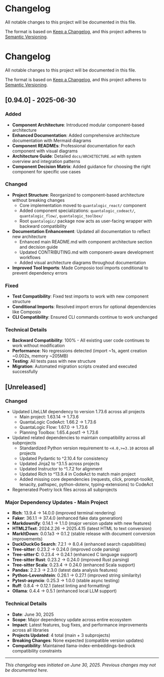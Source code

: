 # Changelog

All notable changes to this project will be documented in this file.

The format is based on [Keep a Changelog](https://keepachangelog.com/en/1.0.0/),
and this project adheres to [Semantic Versioning](https://semver.org/spec/v2.0.0.html).

# Changelog

All notable changes to this project will be documented in this file.

The format is based on [Keep a Changelog](https://keepachangelog.com/en/1.0.0/),
and this project adheres to [Semantic Versioning](https://semver.org/spec/v2.0.0.html).

## [0.94.0] - 2025-06-30

### Added
- **Component Architecture**: Introduced modular component-based architecture
- **Enhanced Documentation**: Added comprehensive architecture documentation with Mermaid diagrams
- **Component READMEs**: Professional documentation for each component with visual diagrams
- **Architecture Guide**: Detailed `docs/ARCHITECTURE.md` with system overview and integration patterns
- **Component Decision Matrix**: Added guidance for choosing the right component for specific use cases

### Changed
- **Project Structure**: Reorganized to component-based architecture without breaking changes
  - Core implementation moved to `quantalogic_react/` component
  - Added component specializations: `quantalogic_codeact/`, `quantalogic_flow/`, `quantalogic_toolbox/`
  - Root `quantalogic/` package now acts as user-facing wrapper with backward compatibility
- **Documentation Enhancement**: Updated all documentation to reflect new architecture
  - Enhanced main README.md with component architecture section and decision guide
  - Updated CONTRIBUTING.md with component-aware development workflows
  - Added visual architecture diagrams throughout documentation
- **Improved Tool Imports**: Made Composio tool imports conditional to prevent dependency errors

### Fixed
- **Test Compatibility**: Fixed test imports to work with new component structure
- **Conditional Imports**: Resolved import errors for optional dependencies like Composio
- **CLI Compatibility**: Ensured CLI commands continue to work unchanged

### Technical Details
- **Backward Compatibility**: 100% - All existing user code continues to work without modification
- **Performance**: No regressions detected (import ~1s, agent creation ~0.002s, memory ~205MB)
- **Testing**: All tests pass with new structure
- **Migration**: Automated migration scripts created and executed successfully

## [Unreleased]

### Changed
- Updated LiteLLM dependency to version 1.73.6 across all projects
  - Main project: 1.63.14 → 1.73.6
  - QuantaLogic CodeAct: 1.66.2 → 1.73.6
  - QuantaLogic Flow: 1.67.0 → 1.73.6
  - Planning Toolbox: 1.65.4.post1 → 1.73.6
- Updated related dependencies to maintain compatibility across all subprojects
  - Standardized Python version requirement to `<4.0,>=3.10` across all projects
  - Updated Pydantic to ^2.10.4 for consistency
  - Updated Jinja2 to ^3.1.5 across projects
  - Updated Instructor to ^1.7.2 for alignment
  - Updated Rich to ^13.9.4 in CodeAct to match main project
  - Added missing core dependencies (requests, click, prompt-toolkit, tenacity, pathspec, python-dotenv, typing-extensions) to CodeAct
- Regenerated Poetry lock files across all subprojects

### Major Dependency Updates - Main Project
- **Rich**: 13.9.4 → 14.0.0 (improved terminal rendering)
- **Faker**: 36.1.1 → 37.4.0 (enhanced fake data generation)
- **Markdownify**: 0.14.1 → 1.1.0 (major version update with new features)
- **HTML2Text**: 2024.2.26 → 2025.4.15 (latest HTML to text conversion)
- **MarkItDown**: 0.0.1a3 → 0.1.2 (stable release with document conversion improvements)
- **DuckDuckGo Search**: 7.2.1 → 8.0.4 (enhanced search capabilities)
- **Tree-sitter**: 0.23.2 → 0.24.0 (improved code parsing)
- **Tree-sitter C**: 0.23.4 → 0.24.1 (enhanced C language support)
- **Tree-sitter Rust**: 0.23.2 → 0.24.0 (improved Rust parsing)
- **Tree-sitter Scala**: 0.23.4 → 0.24.0 (enhanced Scala support)
- **Pandas**: 2.2.3 → 2.3.0 (latest data analysis features)
- **Python-Levenshtein**: 0.26.1 → 0.27.1 (improved string similarity)
- **Pytest-asyncio**: 0.25.3 → 1.0.0 (stable async testing)
- **Ruff**: 0.8.4 → 0.12.1 (latest linting and formatting)
- **Ollama**: 0.4.4 → 0.5.1 (enhanced local LLM support)

### Technical Details
- **Date**: June 30, 2025
- **Scope**: Major dependency update across entire ecosystem
- **Impact**: Latest features, bug fixes, and performance improvements across all libraries
- **Projects Updated**: 4 total (main + 3 subprojects)
- **Breaking Changes**: None expected (compatible version updates)
- **Compatibility**: Maintained llama-index-embeddings-bedrock compatibility constraints

---

*This changelog was initiated on June 30, 2025. Previous changes may not be documented here.*
